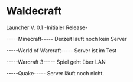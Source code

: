 # Waldecraft

Launcher V. 0.1 
-Initialer Release-

-----Minecraft-----
Derzeit läuft noch kein 
Server

-----World of Warcraft-----
Server ist im Test

-----Warcraft 3-----
Spiel geht über LAN


-----Quake-----
Server läuft noch nicht.
